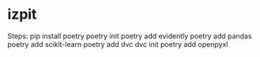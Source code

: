# izpit

Steps:
pip install poetry
poetry init
poetry add evidently
poetry add pandas
poetry add scikit-learn
poetry add dvc
dvc init
poetry add openpyxl
